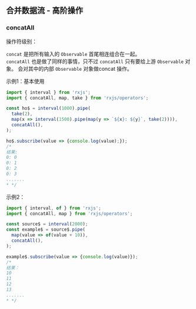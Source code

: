 ## 合并数据流 - 高阶操作


### concatAll
操作符级别：                      

`concat` 是把所有输入的 `Observable` 首尾相连组合在一起。                    
`concatAll` 也是做了同样的事情，只不过 `concatAll` 只有要给上游 `Observable` 对象。 会对其中的内部 `Observable` 对象做concat 操作。                

示例1：基本使用
````typescript
import { interval } from 'rxjs';
import { concatAll, map, take } from 'rxjs/operators';

const ho$ = interval(1000).pipe(
  take(2),
  map(x => interval(1500).pipe(map(y => `${x}: ${y}`, take(2)))),
  concatAll(),
);

ho$.subscribe(value => {console.log(value);});
/*
结果:   
0: 0
0: 1
0: 2
0: 3
.......
* */
````
 
示例2：                
```typescript
import { interval, of } from 'rxjs';
import { concatAll, map } from 'rxjs/operators';

const source$ = interval(2000);
const example$ = source$.pipe(
  map(value => of(value + 10)),
  concatAll(),
);

example$.subscribe(value => {console.log(value)});
/*
结果：           
10
11
12
13
.......
* */
```

